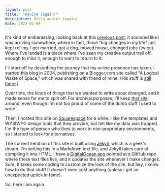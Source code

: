 ```yaml
---
layout: post
title:  "Revive (again)"
description: Hello again! (again)
date: 2022-01-04
---
```


It's kind of embarassing, looking back at this [previous post][1]. It sounded like I was arriving somewhere, where in fact, those "big changes in my life" just kept rolling. I got married, got a dog, moved house, changed jobs (twice). Where I've landed is a place where I've seen my creative output trail off, enough to miss it, enough to want to return to it.

I'll start off by describing the journey that my online presence has taken. I started this blog in 2004, publishing on a Blogger.com site called "A Logical Waste of Space," which was shared with friend of mine. (His stuff is [still there][2].)

Over time, the kinds of things that we wanted to write about diverged, and it made sense for me to split off. For archival purposes, I'll keep [that site][3] around, even though I'm not too proud of some of the dumb stuff I used to write.

Then, I hosted this site on [Squarespace][4] for a while. I like the templates and WYSIWYG design tools that they provide, but felt like my data was trapped. I'm the type of person who likes to work in non-proprietary environments, so I started to look for alternatives.

The current iteration of this site is built using [Jekyll][5], which is a geek's dream. I'm writing this in a Markdown text file, and Jekyll takes care of compiling it into HTML. I have a [DigitalOcean app][6] pointed at a GitHub repo where these text files live, and it updates the site whenever I make changes. Sure, it takes some coding to customize the look of the site, but hey, I know how to do that stuff! It doesn't even cost anything (unless I get an unexpected uptick in fame).

So, here I am again.

[1]:	../2017-03-31-revive
[2]:	https://logicalwaste.blogspot.com
[3]:	https://fichince.blogspot.com
[4]:	https://albert-choi-p6sw.squarespace.com/
[5]:	https://jekyllrb.com/
[6]:	https://www.digitalocean.com/products/app-platform/